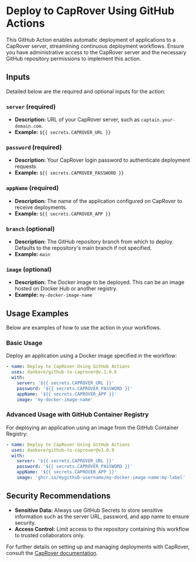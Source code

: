 # Deploy to CapRover Using GitHub Actions

This GitHub Action enables automatic deployment of applications to a CapRover server, streamlining continuous deployment workflows. Ensure you have administrative access to the CapRover server and the necessary GitHub repository permissions to implement this action.

## Inputs

Detailed below are the required and optional inputs for the action:

### `server` (required)
- **Description:** URL of your CapRover server, such as `captain.your-domain.com`.
- **Example:** `${{ secrets.CAPROVER_URL }}`

### `password` (required)
- **Description:** Your CapRover login password to authenticate deployment requests.
- **Example:** `${{ secrets.CAPROVER_PASSWORD }}`

### `appName` (required)
- **Description:** The name of the application configured on CapRover to receive deployments.
- **Example:** `${{ secrets.CAPROVER_APP }}`

### `branch` (optional)
- **Description:** The GitHub repository branch from which to deploy. Defaults to the repository's main branch if not specified.
- **Example:** `main`

### `image` (optional)
- **Description:** The Docker image to be deployed. This can be an image hosted on Docker Hub or another registry.
- **Example:** `my-docker-image-name`

## Usage Examples

Below are examples of how to use the action in your workflows.

### Basic Usage
Deploy an application using a Docker image specified in the workflow:

```yaml
- name: Deploy to CapRover Using GitHub Actions
  uses: dankore/github-to-caprover@v.1.0.6
  with:
    server: '${{ secrets.CAPROVER_URL }}'
    password: '${{ secrets.CAPROVER_PASSWORD }}'
    appName: '${{ secrets.CAPROVER_APP }}'
    image: 'my-docker-image-name'
```

### Advanced Usage with GitHub Container Registry
For deploying an application using an image from the GitHub Container Registry:

```yaml
- name: Deploy to CapRover Using GitHub Actions
  uses: dankore/github-to-caprover@v1.0.9
  with:
    server: '${{ secrets.CAPROVER_URL }}'
    password: '${{ secrets.CAPROVER_PASSWORD }}'
    appName: '${{ secrets.CAPROVER_APP }}'
    image: 'ghcr.io/mygithub-username/my-docker-image-name:my-label'
```

## Security Recommendations

- **Sensitive Data:** Always use GitHub Secrets to store sensitive information such as the server URL, password, and app name to ensure security.
- **Access Control:** Limit access to the repository containing this workflow to trusted collaborators only.

For further details on setting up and managing deployments with CapRover, consult the [CapRover documentation](https://caprover.com/).
